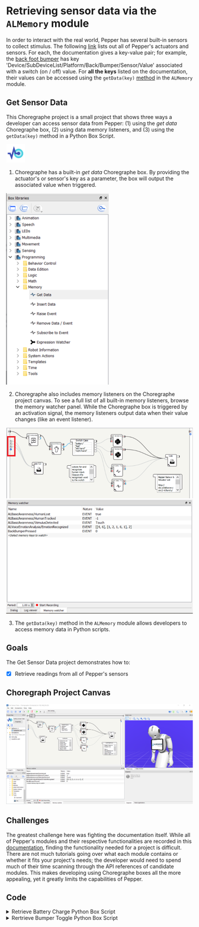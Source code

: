 # Retrieving sensor data via the `ALMemory` module

In order to interact with the real world, Pepper has several built-in sensors to collect stimulus. The following [link](http://doc.aldebaran.com/2-5/family/pepper_technical/pepper_dcm/actuator_sensor_names.html) lists out all of Pepper's actuators and sensors. For each, the documentation gives a key-value pair; for example, the [back foot bumper](http://doc.aldebaran.com/2-5/family/pepper_technical/pepper_dcm/actuator_sensor_names.html#switches) has key 'Device/SubDeviceList/Platform/Back/Bumper/Sensor/Value' associated with a switch (on / off) value. For **all the keys** listed on the documentation, their values can be accessed using the `getData(key)` [method](http://doc.aldebaran.com/2-5/naoqi/core/almemory-api.html#ALMemoryProxy::getData__ssCR) in the `ALMemory` module.

## Get Sensor Data

This Choregraphe project is a small project that shows three ways a developer can access sensor data from Pepper: (1) using the _get data_ Choregraphe box, (2) using data memory listeners, and (3) using the `getData(key)` method in a Python Box Script.

<img src="Get%20Sensor%20Data/icon.png" width="10%" height="10%" />

1. Choregraphe has a built-in _get data_ Choregraphe box. By providing the actuator's or sensor's key as a parameter, the box will output the associated value when triggered.

![where to find the box](docs-get-data-box-library.PNG)

2. Choregraphe also includes memory listeners on the Choregraphe project canvas. To see a full list of all built-in memory listeners, browse the memory watcher panel. While the Choregraphe box is triggered by an activation signal, the memory listeners output data when their value changes (like an event listener).

![memory listeners](docs-memory-listeners.PNG)
![memory watcher panel](docs-memory-watcher-panel.PNG)

3. The `getData(key)` method in the `ALMemory` module allows developers to access memory data in Python scripts.

## Goals

The Get Sensor Data project demonstrates how to:

- [x] Retrieve readings from all of Pepper's sensors

## Choregraph Project Canvas

![Project Choregraphe Canvas](docs-get-data-project.PNG)

## Challenges

The greatest challenge here was fighting the documentation itself. While all of Pepper's modules and their respective functionalities are recorded in this [documentation](http://doc.aldebaran.com/2-5/naoqi/index.html), finding the functionality needed for a project is difficult. There are not much tutorials going over what each module contains or whether it fits your project's needs; the developer would need to spend much of their time scanning through the API references of candidate modules. This makes developing using Choregraphe boxes all the more appealing, yet it greatly limits the capabilities of Pepper.

## Code

<details><summary>Retrieve Battery Charge Python Box Script</summary>

```python
class MyClass(GeneratedClass):
    def __init__(self):
        GeneratedClass.__init__(self)
        self.mem = ALProxy("ALMemory")
        self.tts = ALProxy("ALTextToSpeech")

    def onLoad(self):
        pass

    def onUnload(self):
        pass

    def onInput_onStart(self):
        # retrieve the sensor data
        data = self.mem.getData('Device/SubDeviceList/Battery/Charge/Sensor/Value')
        data = int(round(data * 100))

        # have Pepper say her battery charge
        self.tts.say('My battery charge is at {} percent!'.format(data))

        # stop the program
        self.onStopped()

    def onInput_onStop(self):
        self.onUnload()
        self.onStopped()
```

</details>

<details><summary>Rertrieve Bumper Toggle Python Box Script</summary>

```python
class MyClass(GeneratedClass):
    def __init__(self):
        GeneratedClass.__init__(self)
        self.mem = ALProxy("ALMemory")
        self.tts = ALProxy("ALTextToSpeech")

    def onLoad(self):
        pass

    def onUnload(self):
        pass

    def onInput_onStart(self):
        # retrieve the sensor data
        left = self.mem.getData('Device/SubDeviceList/Platform/FrontLeft/Bumper/Sensor/Value')
        right = self.mem.getData('Device/SubDeviceList/Platform/FrontRight/Bumper/Sensor/Value')
        back = self.mem.getData('Device/SubDeviceList/Platform/Back/Bumper/Sensor/Value')
        data = {
            'FrontLeft': left,
            'FrontRight': right,
            'Back': back,
        }

        # have Pepper say whether she feels something at her feet
        if data['FrontLeft']:
            self.tts.say('I feel something left of me!')
        if data['FrontRight']:
            self.tts.say('I feel something right of me!')
        if data['Back']:
            self.tts.say('I feel something behind me!')
        if not any([left, right, back]):
            self.tts.say('I don\'t feel anything.')
                
        # stop the program
        self.onStopped()

    def onInput_onStop(self):
        self.onUnload()
        self.onStopped()
```

</details>
